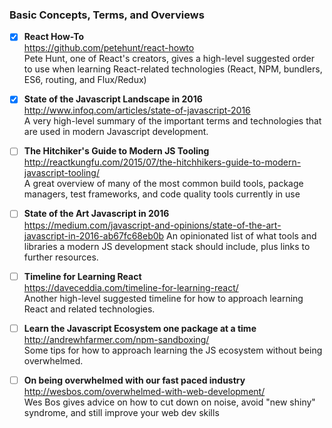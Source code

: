 ### Basic Concepts, Terms, and Overviews

- [x] **React How-To**  
  https://github.com/petehunt/react-howto  
  Pete Hunt, one of React's creators, gives a high-level suggested order to use when learning React-related technologies (React, NPM, bundlers, ES6, routing, and Flux/Redux)
  
- [x] **State of the Javascript Landscape in 2016**  
  http://www.infoq.com/articles/state-of-javascript-2016  
  A very high-level summary of the important terms and technologies that are used in modern Javascript development.
  
- [ ] **The Hitchiker's Guide to Modern JS Tooling**  
  http://reactkungfu.com/2015/07/the-hitchhikers-guide-to-modern-javascript-tooling/  
  A great overview of many of the most common build tools, package managers, test frameworks, and code quality tools currently in use
  
- [ ] **State of the Art Javascript in 2016**  
  https://medium.com/javascript-and-opinions/state-of-the-art-javascript-in-2016-ab67fc68eb0b
  An opinionated list of what tools and libraries a modern JS development stack should include, plus links to further resources.
  
- [ ] **Timeline for Learning React**  
  https://daveceddia.com/timeline-for-learning-react/  
  Another high-level suggested timeline for how to approach learning React and related technologies.
  
- [ ] **Learn the Javascript Ecosystem one package at a time**  
  http://andrewhfarmer.com/npm-sandboxing/  
  Some tips for how to approach learning the JS ecosystem without being overwhelmed.

- [ ] **On being overwhelmed with our fast paced industry**  
  http://wesbos.com/overwhelmed-with-web-development/  
  Wes Bos gives advice on how to cut down on noise, avoid "new shiny" syndrome, and still improve your web dev skills
